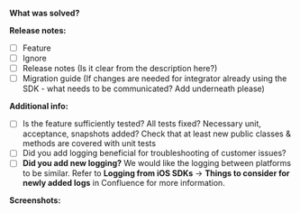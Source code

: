 **What was solved?**

**Release notes:**

 - [ ] Feature
 - [ ] Ignore
 - [ ] Release notes (Is it clear from the description here?)
 - [ ] Migration guide (If changes are needed for integrator already using the SDK - what needs to be communicated? Add underneath please)

**Additional info:**

- [ ] Is the feature sufficiently tested? All tests fixed? Necessary unit, acceptance, snapshots added? Check that at least new public classes & methods are covered with unit tests
 - [ ] Did you add logging beneficial for troubleshooting of customer issues?
 - [ ] **Did you add new logging?** We would like the logging between platforms to be similar. Refer to **Logging from iOS SDKs** → **Things to consider for newly added logs** in Confluence for more information.

**Screenshots:**
